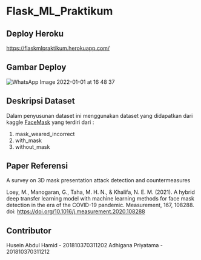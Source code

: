 # Flask_ML_Praktikum

## Deploy Heroku 

https://flaskmlpraktikum.herokuapp.com/

## Gambar Deploy
![WhatsApp Image 2022-01-01 at 16 48 37](https://user-images.githubusercontent.com/49096980/147848062-1acedb75-55af-46ea-9600-b7015ce38229.jpeg)

## Deskripsi Dataset 
Dalam penyusunan dataset ini menggunakan dataset yang didapatkan dari kaggle [FaceMask](https://www.kaggle.com/ashishjangra27/face-mask-12k-images-dataset) yang terdiri dari :
1. mask_weared_incorrect
2. with_mask
3. without_mask

## Paper Referensi
A survey on 3D mask presentation attack detection and countermeasures

Loey, M., Manogaran, G., Taha, M. H. N., & Khalifa, N. E. M. (2021). A hybrid deep transfer learning model with machine learning methods for face mask detection in the era of the COVID-19 pandemic. Measurement, 167, 108288. doi: https://doi.org/10.1016/j.measurement.2020.108288

## Contributor
Husein Abdul Hamid - 201810370311202
Adhigana Priyatama - 201810370311212



